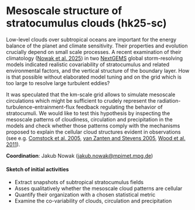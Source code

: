 # Mesoscale structure of stratocumulus clouds (hk25-sc)

Low-level clouds over subtropical oceans are important for the energy balance of the planet and climate sensitivity. Their properties and evolution crucially depend on small scale processes. A recent examination of their climatology ([Nowak et al. 2025](https://doi.org/10.1029/2024MS004340)) in two [NextGEMS](https://nextgems-h2020.eu/) global storm-resolving models indicated realistic covariability of stratocumulus and related environmental factors, and the vertical structure of the boundary layer. How is that possible without elaborated model tuning and on the grid which is too large to resolve large turbulent eddies? 

It was speculated that the km-scale grid allows to simulate mesoscale circulations which might be sufficient to crudely represent the radiation-turbulence-entrainment-flux feedback regulating the behavior of stratocumuli. We would like to test this hypothesis by inspecting the mesoscale patterns of cloudiness, circulation and precipitation in the models and check whether those patterns comply with the mechanisms proposed to explain the cellular cloud structures evident in observations (see e.g. [Comstock et al. 2005](https://doi.org/10.1175/JAS3567.1), [van Zanten and Stevens 2005](https://doi.org/10.1175/JAS3611.1), [Wood et al. 2011](https://doi.org/10.5194/acp-11-2341-2011)).

**Coordination**: Jakub Nowak (jakub.nowak@mpimet.mpg.de)

#### Sketch of initial activities
* Extract snapshots of subtropical stratocumulus fields
* Asses qualitatively whether the mesoscale cloud patterns are cellular
* Quantify their organization with a chosen statistical metric
* Examine the co-variability of clouds, circulation and precipitation

